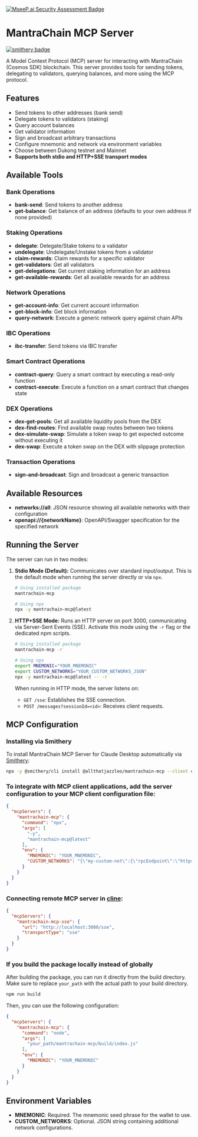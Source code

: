 [![MseeP.ai Security Assessment Badge](https://mseep.net/pr/allthatjazzleo-mantrachain-mcp-badge.png)](https://mseep.ai/app/allthatjazzleo-mantrachain-mcp)

# MantraChain MCP Server

[![smithery badge](https://smithery.ai/badge/@allthatjazzleo/mantrachain-mcp)](https://smithery.ai/server/@allthatjazzleo/mantrachain-mcp)

A Model Context Protocol (MCP) server for interacting with MantraChain (Cosmos SDK) blockchain. This server provides tools for sending tokens, delegating to validators, querying balances, and more using the MCP protocol.

## Features

- Send tokens to other addresses (bank send)
- Delegate tokens to validators (staking)
- Query account balances
- Get validator information
- Sign and broadcast arbitrary transactions
- Configure mnemonic and network via environment variables
- Choose between Dukong testnet and Mainnet
- **Supports both stdio and HTTP+SSE transport modes**

## Available Tools

### Bank Operations
- **bank-send**: Send tokens to another address
- **get-balance**: Get balance of an address (defaults to your own address if none provided)

### Staking Operations
- **delegate**: Delegate/Stake tokens to a validator
- **undelegate**: Undelegate/Unstake tokens from a validator
- **claim-rewards**: Claim rewards for a specific validator
- **get-validators**: Get all validators
- **get-delegations**: Get current staking information for an address
- **get-available-rewards**: Get all available rewards for an address

### Network Operations
- **get-account-info**: Get current account information
- **get-block-info**: Get block information
- **query-network**: Execute a generic network query against chain APIs

### IBC Operations
- **ibc-transfer**: Send tokens via IBC transfer

### Smart Contract Operations
- **contract-query**: Query a smart contract by executing a read-only function
- **contract-execute**: Execute a function on a smart contract that changes state

### DEX Operations
- **dex-get-pools**: Get all available liquidity pools from the DEX
- **dex-find-routes**: Find available swap routes between two tokens
- **dex-simulate-swap**: Simulate a token swap to get expected outcome without executing it
- **dex-swap**: Execute a token swap on the DEX with slippage protection

### Transaction Operations
- **sign-and-broadcast**: Sign and broadcast a generic transaction

## Available Resources

- **networks://all**: JSON resource showing all available networks with their configuration
- **openapi://{networkName}**: OpenAPI/Swagger specification for the specified network

## Running the Server

The server can run in two modes:

1.  **Stdio Mode (Default):** Communicates over standard input/output. This is the default mode when running the server directly or via `npx`.
    ```bash
    # Using installed package
    mantrachain-mcp

    # Using npx
    npx -y mantrachain-mcp@latest

    ```

2.  **HTTP+SSE Mode:** Runs an HTTP server on port 3000, communicating via Server-Sent Events (SSE). Activate this mode using the `-r` flag or the dedicated npm scripts.
    ```bash
    # Using installed package
    mantrachain-mcp -r

    # Using npx
    export MNEMONIC="YOUR_MNEMONIC"
    export CUSTOM_NETWORKS="YOUR_CUSTOM_NETWORKS_JSON"
    npx -y mantrachain-mcp@latest -- -r

    ```
    When running in HTTP mode, the server listens on:
    - `GET /sse`: Establishes the SSE connection.
    - `POST /messages?sessionId=<id>`: Receives client requests.

## MCP Configuration

### Installing via Smithery

To install MantraChain MCP Server for Claude Desktop automatically via [Smithery](https://smithery.ai/server/@allthatjazzleo/mantrachain-mcp):

```bash
npx -y @smithery/cli install @allthatjazzleo/mantrachain-mcp --client claude
```

### To integrate with MCP client applications, add the server configuration to your MCP client configuration file:

```json
{
  "mcpServers": {
    "mantrachain-mcp": {
      "command": "npx",
      "args": [
        "-y",
        "mantrachain-mcp@latest"
      ],
      "env": {
        "MNEMONIC": "YOUR_MNEMONIC",
        "CUSTOM_NETWORKS": "{\"my-custom-net\":{\"rpcEndpoint\":\"https://rpc.custom-network.io\",\"apiEndpoint\":\"https://api.custom-network.io\",\"chainId\":\"my-custom-net-1\",\"prefix\":\"custom\",\"denom\":\"ucustom\",\"gasPrice\":\"0.01\",\"isMainnet\":false}}"
      }
    }
  }
}
```

### Connecting remote MCP server in [cline](https://docs.cline.bot/mcp-servers/connecting-to-a-remote-server):

```json
{
  "mcpServers": {
    "mantrachain-mcp-sse": {
      "url": "http://localhost:3000/sse",
      "transportType": "sse"
    }
  }
}
```


### If you build the package locally instead of globally

After building the package, you can run it directly from the build directory. Make sure to replace `your_path` with the actual path to your build directory.
```bash
npm run build
```

Then, you can use the following configuration:

```json
{
  "mcpServers": {
    "mantrachain-mcp": {
      "command": "node",
      "args": [
        "your_path/mantrachain-mcp/build/index.js"
      ],
      "env": {
        "MNEMONIC": "YOUR_MNEMONIC"
      }
    }
  }
}
```

## Environment Variables

- **MNEMONIC**: Required. The mnemonic seed phrase for the wallet to use.
- **CUSTOM_NETWORKS**: Optional. JSON string containing additional network configurations.
